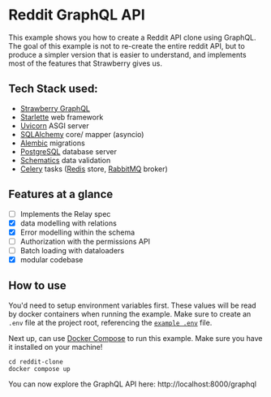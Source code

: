 # Reddit GraphQL API

This example shows you how to create a Reddit API clone using GraphQL.
The goal of this example is not to re-create the entire reddit API, but
to produce a simpler version that is easier to understand, and implements
most of the features that Strawberry gives us.

## Tech Stack used:

- [Strawberry GraphQL](https://github.com/strawberry-graphql/strawberry)
- [Starlette](https://github.com/encode/starlette) web framework
- [Uvicorn](https://github.com/encode/uvicorn) ASGI server
- [SQLAlchemy](https://github.com/sqlalchemy/sqlalchemy) core/ mapper (asyncio)
- [Alembic](https://github.com/sqlalchemy/alembic) migrations
- [PostgreSQL](https://github.com/postgres/postgres) database server
- [Schematics](https://github.com/schematics/schematics) data validation
- [Celery](https://github.com/celery/celery) tasks ([Redis](https://github.com/redis/redis) store, [RabbitMQ](https://github.com/rabbitmq/rabbitmq-server) broker)

## Features at a glance

- [ ] Implements the Relay spec
- [x] data modelling with relations
- [x] Error modelling within the schema
- [ ] Authorization with the permissions API
- [ ] Batch loading with dataloaders
- [x] modular codebase

## How to use

You'd need to setup environment variables first. These values will be read by docker containers when running the example.
Make sure to create an `.env` file at the project root, referencing the [`example .env`](.env.example) file.

Next up, can use [Docker Compose](https://github.com/docker/compose) to run this example. Make sure you have it installed on your machine!

```text
cd reddit-clone
docker compose up
```

You can now explore the GraphQL API here: http://localhost:8000/graphql
